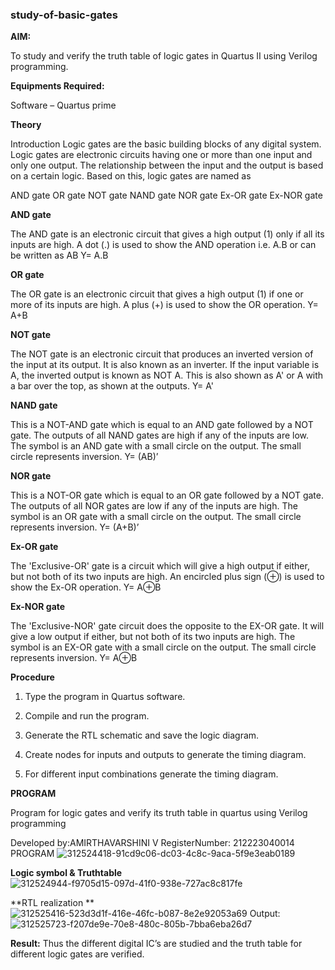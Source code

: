 ### study-of-basic-gates

**AIM:** 

To study and verify the truth table of logic gates in Quartus II using Verilog programming.

**Equipments Required:**

Software – Quartus prime 

**Theory**

Introduction Logic gates are the basic building blocks of any digital system. Logic gates are electronic circuits having one or more than one input and only one output. The relationship between the input and the output is based on a certain logic. Based on this, logic gates are named as

AND gate OR gate NOT gate NAND gate NOR gate Ex-OR gate Ex-NOR gate

**AND gate**

The AND gate is an electronic circuit that gives a high output (1) only if all its inputs are high. A dot (.) is used to show the AND operation i.e. A.B or can be written as AB
Y= A.B

**OR gate** 

The OR gate is an electronic circuit that gives a high output (1) if one or more of its inputs are high. A plus (+) is used to show the OR operation.
Y= A+B

**NOT gate**

The NOT gate is an electronic circuit that produces an inverted version of the input at its output. It is also known as an inverter. If the input variable is A, the inverted output is known as NOT A. This is also shown as A' or A with a bar over the top, as shown at the outputs.
Y= A'

**NAND gate**

This is a NOT-AND gate which is equal to an AND gate followed by a NOT gate. The outputs of all NAND gates are high if any of the inputs are low. The symbol is an AND gate with a small circle on the output. The small circle represents inversion.
Y= (AB)’

**NOR gate**

This is a NOT-OR gate which is equal to an OR gate followed by a NOT gate. The outputs of all NOR gates are low if any of the inputs are high. The symbol is an OR gate with a small circle on the output. The small circle represents inversion.
Y= (A+B)’

**Ex-OR gate**

The 'Exclusive-OR' gate is a circuit which will give a high output if either, but not both of its two inputs are high. An encircled plus sign (⊕) is used to show the Ex-OR operation.
Y= A⊕B

**Ex-NOR gate**

The 'Exclusive-NOR' gate circuit does the opposite to the EX-OR gate. It will give a low output if either, but not both of its two inputs are high. The symbol is an EX-OR gate with a small circle on the output. The small circle represents inversion.
Y= A⊕B

**Procedure** 

1.	Type the program in Quartus software.

2.	Compile and run the program.

3.	Generate the RTL schematic and save the logic diagram.

4.	Create nodes for inputs and outputs to generate the timing diagram.

5.	For different input combinations generate the timing diagram.


**PROGRAM**

Program for logic gates and verify its truth table in quartus using Verilog programming

 Developed by:AMIRTHAVARSHINI V RegisterNumber: 212223040014
 PROGRAM
![312524418-91cd9c06-dc03-4c8c-9aca-5f9e3eab0189](https://github.com/amirthaviswanathan05/study-of-basic-gates/assets/149035397/b0a4ae93-cf16-47dc-baa5-bcf7b4b20a73)

**Logic symbol & Truthtable**
![312524944-f9705d15-097d-41f0-938e-727ac8c817fe](https://github.com/amirthaviswanathan05/study-of-basic-gates/assets/149035397/2208bd14-edf9-4fec-a33c-94f06261b449)

**RTL realization ** 
![312525416-523d3d1f-416e-46fc-b087-8e2e92053a69](https://github.com/amirthaviswanathan05/study-of-basic-gates/assets/149035397/f40dd6f7-a732-4c37-abd3-a026776a14a5)
Output:
![312525723-f207de9e-70e8-480c-805b-7bba6eba26d7](https://github.com/amirthaviswanathan05/study-of-basic-gates/assets/149035397/868ffa23-e8f9-4f4c-b897-f06b3cd9e023)


**Result:**
Thus the different digital IC’s are studied and the truth table for different logic gates are verified.


